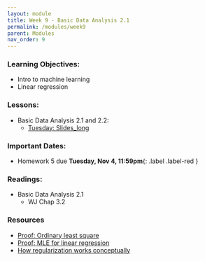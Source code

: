 ```yaml
---
layout: module
title: Week 9 - Basic Data Analysis 2.1
permalink: /modules/week9
parent: Modules
nav_order: 9
---
```


### Learning Objectives:
* Intro to machine learning
* Linear regression


### Lessons:
* Basic Data Analysis 2.1 and 2.2:
  * [Tuesday: Slides_long](https://xinchenyu.github.io/csc380/Slides/25f380_predictive1_long_tues.pdf)


### Important Dates:
* Homework 5 due **Tuesday, Nov 4, 11:59pm**{: .label .label-red }

### Readings:
* Basic Data Analysis 2.1
    * WJ Chap 3.2

### Resources
* [Proof: Ordinary least square](https://en.wikipedia.org/wiki/Proofs_involving_ordinary_least_squares) 
* [Proof: MLE for linear regression](https://statproofbook.github.io/P/slr-mle.html)
* [How regularization works conceptually](https://explained.ai/regularization/constraints.html#sec:2.2)

    

